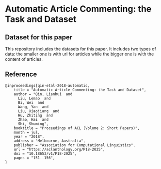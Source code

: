 # Automatic Article Commenting: the Task and Dataset

## Dataset for this paper
This repository includes the datasets for this paper. It includes two types of data: the smaller one is with url for articles while the bigger one is with the content of articles. 


## Reference

```
@inproceedings{qin-etal-2018-automatic,
    title = "Automatic Article Commenting: the Task and Dataset",
    author = "Qin, Lianhui  and
      Liu, Lemao  and
      Bi, Wei  and
      Wang, Yan  and
      Liu, Xiaojiang  and
      Hu, Zhiting  and
      Zhao, Hai  and
      Shi, Shuming",
    booktitle = "Proceedings of ACL (Volume 2: Short Papers)",
    month = jul,
    year = "2018",
    address = "Melbourne, Australia",
    publisher = "Association for Computational Linguistics",
    url = "https://aclanthology.org/P18-2025",
    doi = "10.18653/v1/P18-2025",
    pages = "151--156",
}
```
